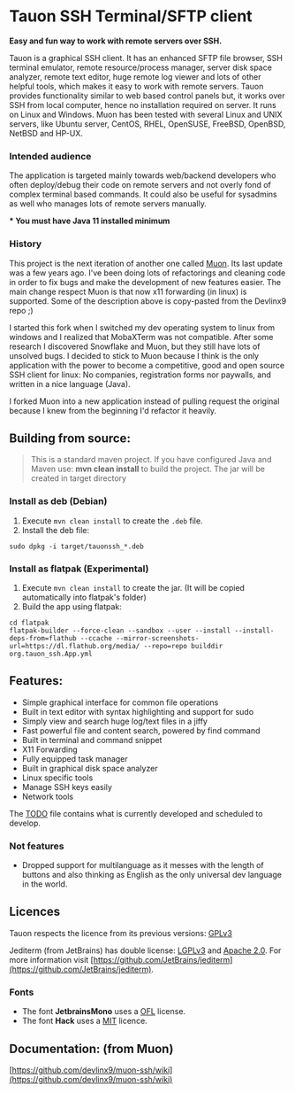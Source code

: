 # Tauon SSH Terminal/SFTP client

**Easy and fun way to work with remote servers over SSH.**

Tauon is a graphical SSH client.
It has an enhanced SFTP file browser, SSH terminal emulator, remote resource/process manager, 
server disk space analyzer, remote text editor, huge remote log viewer and lots of other helpful tools, 
which makes it easy to work with remote servers. 
Tauon provides functionality similar to web based control panels but, it works over SSH from local computer, 
hence no installation required on server. It runs on Linux and Windows.
Muon has been tested with several Linux and UNIX servers, like Ubuntu server, CentOS, RHEL, OpenSUSE, FreeBSD, OpenBSD, NetBSD and HP-UX.

### Intended audience
The application is targeted mainly towards web/backend developers who often deploy/debug 
their code on remote servers and not overly fond of complex terminal based commands. 
It could also be useful for sysadmins as well who manages lots of remote servers manually.

__* You must have Java 11 installed minimum__

### History

This project is the next iteration of another one called [Muon](https://github.com/devlinx9/muon-ssh).
Its last update was a few years ago. I've been doing lots of refactorings and cleaning code in order to fix bugs and
make the development of new features easier. The main change respect Muon is that now x11 forwarding (in linux) is supported.
Some of the description above is copy-pasted from the Devlinx9 repo ;)

I started this fork when I switched my dev operating system to linux from windows and I realized that MobaXTerm was not compatible.
After some research I discovered Snowflake and Muon, but they still have lots of unsolved bugs. I decided to stick to Muon
because I think is the only application with the power to become a competitive, good and open source SSH client for linux: 
No companies, registration forms nor paywalls, and written in a nice language (Java).

I forked Muon into a new application instead of pulling request the original 
because I knew from the beginning I'd refactor it heavily.

## Building from source:

> This is a standard maven project. If you have configured Java and Maven use: 
> <b>mvn clean install</b> to build the project.
> The jar will be created in target directory

### Install as deb (Debian)

1. Execute `mvn clean install` to create the `.deb` file.
2. Install the deb file:
```shell
sudo dpkg -i target/tauonssh_*.deb
```

### Install as flatpak (Experimental)

1. Execute `mvn clean install` to create the jar. (It will be copied automatically into flatpak's folder)
2. Build the app using flatpak:
```shell
cd flatpak
flatpak-builder --force-clean --sandbox --user --install --install-deps-from=flathub --ccache --mirror-screenshots-url=https://dl.flathub.org/media/ --repo=repo builddir org.tauon_ssh.App.yml 
```

## Features:

* Simple graphical interface for common file operations
* Built in text editor with syntax highlighting and support for sudo
* Simply view and search huge log/text files in a jiffy
* Fast powerful file and content search, powered by find command
* Built in terminal and command snippet
* X11 Forwarding
* Fully equipped task manager
* Built in graphical disk space analyzer
* Linux specific tools
* Manage SSH keys easily
* Network tools

The [TODO](TODO.md) file contains what is currently developed and scheduled to develop.

### Not features

* Dropped support for multilanguage as it messes with the length of buttons and also thinking as English as the only universal dev language in the world.

## Licences

Tauon respects the licence from its previous versions: [GPLv3](/LICENSE)

Jediterm (from JetBrains) has double license: [LGPLv3](https://github.com/achiikun/jediterm/blob/master/LICENSE-LGPLv3.txt) and [Apache 2.0](https://github.com/achiikun/jediterm/blob/master/LICENSE-APACHE-2.0.txt).
For more information visit [https://github.com/JetBrains/jediterm](https://github.com/JetBrains/jediterm).

### Fonts

- The font **JetbrainsMono** uses a [OFL](https://github.com/JetBrains/JetBrainsMono/blob/master/OFL.txt) license.
- The font **Hack** uses a [MIT](https://github.com/source-foundry/Hack/blob/master/LICENSE.md) licence.

## Documentation: (from Muon)</h2>

[https://github.com/devlinx9/muon-ssh/wiki](https://github.com/devlinx9/muon-ssh/wiki)
